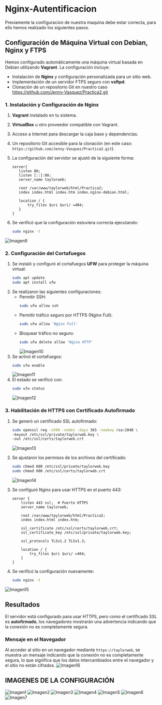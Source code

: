 # Nginx-Autentificacion

Previamente la configuracion de nuestra maquina debe estar correcta, para ello hemos realizado los siguientes pasos.

## Configuración de Máquina Virtual con Debian, Nginx y FTPS

Hemos configurado automáticamente una máquina virtual basada en Debian utilizando **Vagrant**. La configuración incluye:

- Instalación de **Nginx** y configuración personalizada para un sitio web.
- Implementación de un servidor FTPS seguro con **vsftpd**.
- Clonación de un repositorio Git en nuestro caso https://github.com/Jenny-Vasquez/Practica2.git


### 1. Instalación y Configuración de Nginx
1. **Vagrant** instalado en tu sistema.
2. **VirtualBox** u otro proveedor compatible con Vagrant.
3. Acceso a Internet para descargar la caja base y dependencias.
4. Un repositorio Git accesible para la clonación (en este caso: `https://github.com/Jenny-Vasquez/Practica2.git`).
5. La configuración del servidor se ajustó de la siguiente forma:

    ```nginx
   server{
       listen 80;
       listen [::]:80;
       server_name taylorweb;
   
       root /var/www/taylorweb/html/Practica2;
       index index.html index.htm index.nginx-debian.html;
   
       location / {
           try_files $uri $uri/ =404;  
       }
   }
    
6. Se verificó que la configuración estuviera correcta ejecutando:
   
   ```bash
   sudo nginx -t
   ```
![Imagen9](imagenes_configuracion/9.png)

### 2. Configuración del Cortafuegos

1. Se instaló y configuró el cortafuegos **UFW** para proteger la máquina virtual:
   ```bash
   sudo apt update
   sudo apt install ufw
   ```
2. Se realizaron las siguientes configuraciones:
   - Permitir SSH:  
     ```bash
     sudo ufw allow ssh
     ```
   - Permitir tráfico seguro por HTTPS (Nginx Full):  
     ```bash
     sudo ufw allow 'Nginx Full'
     ```
   - Bloquear tráfico no seguro:  
     ```bash
     sudo ufw delete allow 'Nginx HTTP'
     ```
     ![Imagen10](imagenes_configuracion/10.png) 
3. Se activó el cortafuegos:
   ```bash
   sudo ufw enable
   ```
   ![Imagen11](imagenes_configuracion/11.png) 
4. El estado se verificó con:
   ```bash
   sudo ufw status
   ```
   ![Imagen12](imagenes_configuracion/12.png) 

### 3. Habilitación de HTTPS con Certificado Autofirmado

1. Se generó un certificado SSL autofirmado:
   ```bash
   sudo openssl req -x509 -nodes -days 365 -newkey rsa:2048 \
   -keyout /etc/ssl/private/taylorweb.key \
   -out /etc/ssl/certs/taylorweb.crt
   ```
   ![Imagen13](imagenes_configuracion/13.png)
2. Se ajustaron los permisos de los archivos del certificado:
   ```bash
   sudo chmod 600 /etc/ssl/private/taylorweb.key
   sudo chmod 600 /etc/ssl/certs/taylorweb.crt
   ```
   ![Imagen14](imagenes_configuracion/14.png)

3. Se configuró Nginx para usar HTTPS en el puerto 443:
   ```nginx
   server {
       listen 443 ssl;  # Puerto HTTPS
       server_name taylorweb;

       root /var/www/taylorweb/html/Practica2;
       index index.html index.htm;

       ssl_certificate /etc/ssl/certs/taylorweb.crt; 
       ssl_certificate_key /etc/ssl/private/taylorweb.key;  

       ssl_protocols TLSv1.2 TLSv1.3; 

       location / {
           try_files $uri $uri/ =404;
       }
   }
   ```

4. Se verificó la configuración nuevamente:
   ```bash
   sudo nginx -t
   ```
 
![Imagen15](imagenes_configuracion/15.png)

## Resultados

El servidor está configurado para usar HTTPS, pero como el certificado SSL es **autofirmado**, los navegadores mostrarán una advertencia indicando que la conexión no es completamente segura. 

### Mensaje en el Navegador

Al acceder al sitio en un navegador mediante `https://taylorweb`, se muestra un mensaje indicando que la conexión no es completamente segura, lo que significa que los datos intercambiados entre el navegador y el sitio no están cifrados.
![Imagen16](imagenes_configuracion/16.png)

## IMAGENES DE LA CONFIGURACIÓN
![Imagen1](imagenes_configuracion/2.png)
![Imagen2](imagenes_configuracion/3.png)
![Imagen3](imagenes_configuracion/4.png)
![Imagen4](imagenes_configuracion/5.png)
![Imagen5](imagenes_configuracion/6.png)
![Imagen6](imagenes_configuracion/7.png)
![Imagen7](imagenes_configuracion/8.png)

